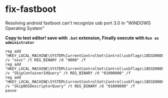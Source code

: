 # fix-fastboot
Resolving android fastboot can't recognize usb port 3.0 in "WINDOWS Operating System"

**Copy to text editor! save with ```.bat``` extension, Finally execute with ```Run as administrator```**
```@echo off
reg add "HKEY_LOCAL_MACHINE\SYSTEM\CurrentControlSet\Control\usbflags\18D1D00D0100" /v "osvc" /t REG_BINARY /d "0000" /f
reg add "HKEY_LOCAL_MACHINE\SYSTEM\CurrentControlSet\Control\usbflags\18D1D00D0100" /v "SkipContainerIdQuery" /t REG_BINARY /d "01000000" /f
reg add "HKEY_LOCAL_MACHINE\SYSTEM\CurrentControlSet\Control\usbflags\18D1D00D0100" /v "SkipBOSDescriptorQuery" /t REG_BINARY /d "01000000" /f
pause


